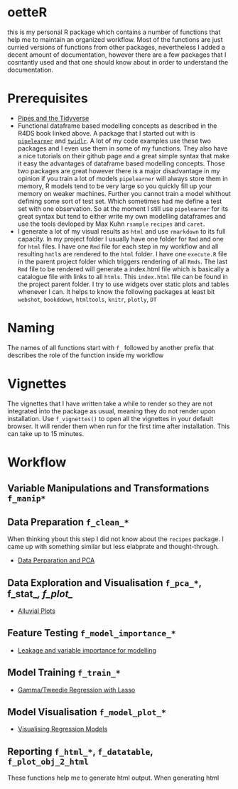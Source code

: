 # oetteR

this is my personal R package which contains a number of functions that help me to maintain an organized workflow. Most of the functions
are just curried versions of functions from other packages, nevertheless I added a decent amount of documentation, however there are
a few packages that I cosntantly used and that one should know about in order to understand the documentation.

# Prerequisites

- [Pipes and the Tidyverse](http://r4ds.had.co.nz/)
- Functional dataframe based modelling concepts as described in the R4DS book linked above. A package that I started out with is 
 [`pipelearner`](https://github.com/drsimonj/pipelearner) and  [`twidlr`](https://github.com/drsimonj/twidlr). A lot of my code 
 examples use these two packages and I even use them in some of my functions. They also have a nice tutorials on their github page and a great simple syntax that make it easy
 the advantages of dataframe based modelling concepts. Those two packages are great however there is a major disadvantage in my opinion
 if you train a lot of models `pipelearner` will always store them in memory, R models tend to be very large so you quickly fill up 
 your memory on weaker machines. Further you cannot train a model whithout defining some sort of test set. Which sometimes had me define
 a test set with one observation. So at the moment I still use `pipelearner` for its great syntax but tend to either write my own modelling
 dataframes and use the tools devloped by Max Kuhn `rsample` `recipes` and `caret`.
 - I generate a lot of my visual results as `html` and use `rmarkdown` to its full capacity. In my project folder I usually have
 one folder for `Rmd` and one for `html` files. I have one `Rmd` file for each step in my workflow and all resulting `hmtl`s are
 rendered to the `html` folder. I have one `execute.R` file in the parent project folder which triggers rendering of all `Rmds`.
 The last `Rmd` file to be rendered will generate a index.html file which is basically a catalogue file with links to all `htmls`.
 This `index.html` file can be found in the project parent folder. I try to use widgets over static plots and tables whenever I can.
 It helps to know the following packages at least bit `webshot`, `bookddown`, `htmltools`, `knitr`, `plotly`, `DT`

# Naming

The names of all functions start with `f_` followed by another prefix that describes the role of the function inside my workflow

# Vignettes

The vignettes that I have written take a while to render so they are not integrated into the package as usual, meaning they do not render
upon installation. Use `f_vignettes()` to open all the vignettes in your default browser. It will render them when run for the first
time after installation. This can take up to 15 minutes.

# Workflow

## Variable Manipulations and Transformations `f_manip*`

## Data Preparation `f_clean_*`

When thinking ybout this step I did not know about the `recipes` package. I came up with something similar but less elabprate and 
thought-through. 

- [Data Perparation and PCA](http://rpubs.com/erblast/365505)

## Data Exploration and Visualisation `f_pca_*`, f_stat_*, f_plot_*

- [Alluvial Plots](http://rpubs.com/erblast/365703)

## Feature Testing `f_model_importance_*`

- [Leakage and variable importance for modelling](http://rpubs.com/erblast/366422)

## Model Training `f_train_*`

- [Gamma/Tweedie Regression with Lasso](http://rpubs.com/erblast/366619)

## Model Visualisation `f_model_plot_*`

- [Visualising Regression Models](http://rpubs.com/erblast/365705)

## Reporting `f_html_*`, `f_datatable`, `f_plot_obj_2_html`

These functions help me to generate html output. When generating html

